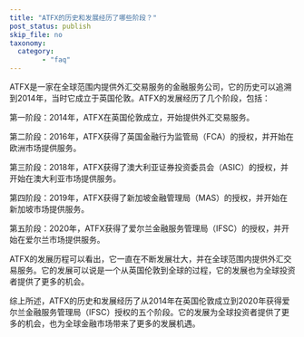 ```yaml
---
title: "ATFX的历史和发展经历了哪些阶段？"
post_status: publish
skip_file: no
taxonomy:
  category:
        - "faq"
---
```


ATFX是一家在全球范围内提供外汇交易服务的金融服务公司，它的历史可以追溯到2014年，当时它成立于英国伦敦。ATFX的发展经历了几个阶段，包括：

第一阶段：2014年，ATFX在英国伦敦成立，开始提供外汇交易服务。

第二阶段：2016年，ATFX获得了英国金融行为监管局（FCA）的授权，并开始在欧洲市场提供服务。

第三阶段：2018年，ATFX获得了澳大利亚证券投资委员会（ASIC）的授权，并开始在澳大利亚市场提供服务。

第四阶段：2019年，ATFX获得了新加坡金融管理局（MAS）的授权，并开始在新加坡市场提供服务。

第五阶段：2020年，ATFX获得了爱尔兰金融服务管理局（IFSC）的授权，并开始在爱尔兰市场提供服务。

ATFX的发展历程可以看出，它一直在不断发展壮大，并在全球范围内提供外汇交易服务。它的发展可以说是一个从英国伦敦到全球的过程，它的发展也为全球投资者提供了更多的机会。

综上所述，ATFX的历史和发展经历了从2014年在英国伦敦成立到2020年获得爱尔兰金融服务管理局（IFSC）授权的五个阶段。它的发展为全球投资者提供了更多的机会，也为全球金融市场带来了更多的发展机遇。
